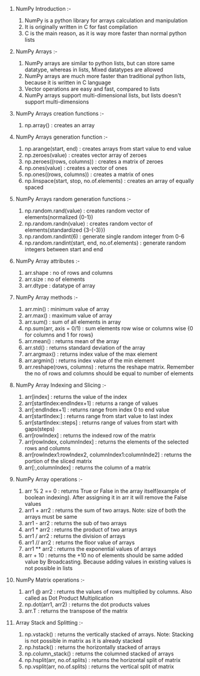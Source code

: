 1. NumPy Introduction :-
	1. NumPy is a python library for arrays calculation and manipulation
	2. It is originally written in C for fast compilation
	3. C is the main reason, as it is way more faster than normal python lists

2. NumPy Arrays :-
	1. NumPy arrays are similar to python lists, but can store same datatype, whereas in lists, Mixed datatypes are allowed
	2. NumPy arrays are much more faster than traditional python lists, because it is written in C language
	3. Vector operations are easy and fast, compared to lists
	4. NumPy arrays support multi-dimensional lists, but lists doesn't support multi-dimensions

3. NumPy Arrays creation functions :-
	1. np.array() : creates an array

4. NumPy Arrays generation function :-
	1. np.arange(start, end) : creates arrays from start value to end value
	2. np.zeroes(value) : creates vector array of zeroes
	3. np.zeroes((rows, columns)) : creates a matrix of zeroes
	4. np.ones(value) : creates a vector of ones
	5. np.ones((rows, columns)) : creates a matrix of ones
	6. np.linspace(start, stop, no.of.elements) : creates an array of equally spaced

5. NumPy Arrays random generation functions :-
	1. np.random.rand(value) : creates random vector of elements(normalized {0-1})
	2. np.random.randn(value) : creates random vector of elements(standardized {3-(-3)})
	3. np.random.randint(6) : generate single random integer from 0-6
	4. np.random.randint(start, end, no.of.elements) : generate random integers between start and end

6. NumPy Array attributes :-
	1. arr.shape : no of rows and columns
	2. arr.size : no of elements
	3. arr.dtype : datatype of array

7. NumPy Array methods :-
	1. arr.min() : minimum value of array
	2. arr.max() : maximum value of array 
	3. arr.sum() : sum of all elements in array
	4. np.sum(arr, axis = 0/1) : sum elements row wise or columns wise {0 for columns and 1 for rows}
	5. arr.mean() : returns mean of the array
	6. arr.std() : returns standard deviation of the array
	7. arr.argmax() : returns index value of the max element
	8. arr.argmin() : returns index value of the min element
	9. arr.reshape(rows, columns) : returns the reshape matrix. Remember the no of rows and columns should be equal to number of elements

8. NumPy Array Indexing and Slicing :-
	1. arr[index] : returns the value of the index
	2. arr[startIndex:endIndex+1] : returns a range of values 
	3. arr[:endIndex+1] : returns range from index 0 to end value
	4. arr[startIndex:] : returns range from start value to last index
	5. arr[startIndex::steps] : returns range of values from start with gaps(steps)
	6. arr[rowIndex] : returns the indexed row of the matrix
	7. arr[rowIndex, columnIndex] : returns the elements of the selected rows and columns
	8. arr[rowIndex1:rowIndex2, columnIndex1:columnInde2] : returns the portion of the sliced matrix
	9. arr[:,columnIndex] : returns the column of a matrix

9. NumPy Array operations :-
	1. arr % 2 == 0 : returns True or False in the array itself(example of boolean indexing). After assigning it in arr it will remove the False values
	2. arr1 + arr2 : returns the sum of two arrays. Note: size of both the arrays must be same
	3. arr1 - arr2 : returns the sub of two arrays
	4. arr1 * arr2 : returns the product of two arrays
	5. arr1 / arr2 : returns the division of arrays
	6. arr1 // arr2 : returns the floor value of arrays
	7. arr1 ** arr2 : returns the exponential values of arrays
	8. arr + 10 : returns the +10 no of elements should be same added value by Broadcasting. Because adding values in existing values is not possible in lists

10. NumPy Matrix operations :-
	1. arr1 @ arr2 : returns the values of rows multiplied by columns. Also called as Dot Product Multiplication
	2. np.dot(arr1, arr2) : returns the dot products values
	3. arr.T : returns the transpose of the matrix

11. Array Stack and Splitting :-
	1. np.vstack() : returns the vertically stacked of arrays. Note: Stacking is not possible in matrix as it is already stacked
	2. np.hstack() : returns the horizontally stacked of arrays
	3. np.column_stack() : returns the columned stacked of arrays
	4. np.hsplit(arr, no.of.splits) : returns the horizontal split of matrix
	5. np.vsplit(arr, no.of.splits) : returns the vertical split of matrix
